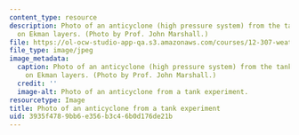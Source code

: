 ```yaml
---
content_type: resource
description: Photo of an anticyclone (high pressure system) from the tank experiment
  on Ekman layers. (Photo by Prof. John Marshall.)
file: https://ol-ocw-studio-app-qa.s3.amazonaws.com/courses/12-307-weather-and-climate-laboratory-spring-2009/3935f4789bb6e356b3c46b0d176de21b_12-307s09-th.jpg
file_type: image/jpeg
image_metadata:
  caption: Photo of an anticyclone (high pressure system) from the tank experiment
    on Ekman layers. (Photo by Prof. John Marshall.)
  credit: ''
  image-alt: Photo of an anticyclone from a tank experiment.
resourcetype: Image
title: Photo of an anticyclone from a tank experiment
uid: 3935f478-9bb6-e356-b3c4-6b0d176de21b
---
```

